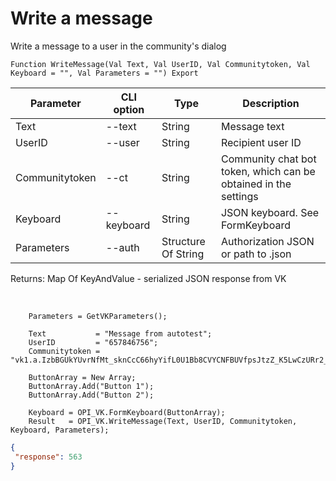 ﻿---
sidebar_position: 3
---

# Write a message
 Write a message to a user in the community's dialog



`Function WriteMessage(Val Text, Val UserID, Val Communitytoken, Val Keyboard = "", Val Parameters = "") Export`

  | Parameter | CLI option | Type | Description |
  |-|-|-|-|
  | Text | --text | String | Message text |
  | UserID | --user | String | Recipient user ID |
  | Communitytoken | --ct | String | Community chat bot token, which can be obtained in the settings |
  | Keyboard | --keyboard | String | JSON keyboard. See FormKeyboard |
  | Parameters | --auth | Structure Of String | Authorization JSON or path to .json |

  
  Returns:  Map Of KeyAndValue - serialized JSON response from VK

<br/>




```bsl title="Code example"
    Parameters = GetVKParameters();

    Text           = "Message from autotest";
    UserID         = "657846756";
    Communitytoken = "vk1.a.IzbBGUkYUvrNfMt_sknCcC66hyYifL0U1Bb8CVYCNFBUVfpsJtzZ_K5LwCzURr2_uCzEaP_AK1QmInp9sGp7fu_CtEDSipFWFXJo0y8I...";

    ButtonArray = New Array;
    ButtonArray.Add("Button 1");
    ButtonArray.Add("Button 2");

    Keyboard = OPI_VK.FormKeyboard(ButtonArray);
    Result   = OPI_VK.WriteMessage(Text, UserID, Communitytoken, Keyboard, Parameters);
```
 



```json title="Result"
{
 "response": 563
}
```
